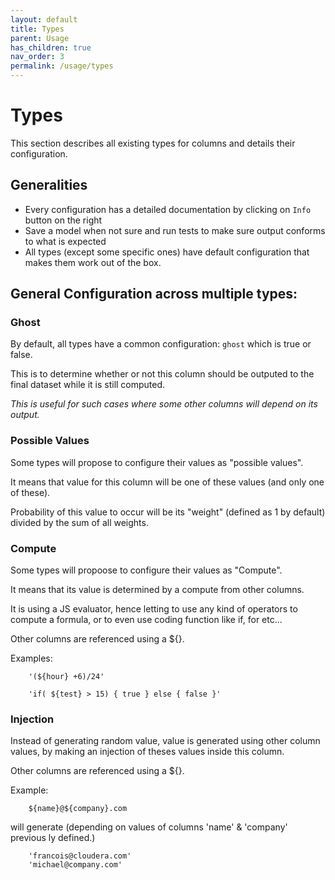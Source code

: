```yaml
---
layout: default
title: Types
parent: Usage
has_children: true
nav_order: 3
permalink: /usage/types
---
```


# Types

This section describes all existing types for columns and details their configuration.

## Generalities

- Every configuration has a detailed documentation by clicking on `Info` button on the right
- Save a model when not sure and run tests to make sure output conforms to what is expected
- All types (except some specific ones) have default configuration that makes them work out of the box.

## General Configuration across multiple types:

### Ghost

By default, all types have a common configuration: `ghost` which is true or false.

This is to determine whether or not this column should be outputed to the final dataset while it is still computed.

_This is useful for such cases where some other columns will depend on its output._

### Possible Values

Some types will propose to configure their values as "possible values".

It means that value for this column will be one of these values (and only one of these).

Probability of this value to occur will be its "weight" (defined as 1 by default) divided by the sum of all weights.


### Compute

Some types will propoose to configure their values as "Compute".

It means that its value is determined by a compute from other columns.

It is using a JS evaluator, hence letting to use any kind of operators to compute a formula, or to even use coding function like if, for etc...

Other columns are referenced using a ${}.

Examples:

        '(${hour} +6)/24'

        'if( ${test} > 15) { true } else { false }'

### Injection

Instead of generating random value, value is generated using other column values, by making an injection of theses values inside this column.

Other columns are referenced using a ${}.

Example:

        ${name}@${company}.com 

will generate (depending on values of columns 'name' & 'company' previous ly defined.)

        'francois@cloudera.com'
        'michael@company.com' 
